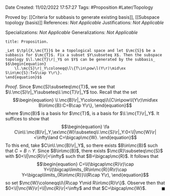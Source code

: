 <div class="topSpace"></div>

Date Created: 11/02/2022 17:57:27
Tags: #Proposition #Later/Topology

Proved by: [[Criteria for subbasis to generate existing basis]], [[Subspace topology (basis)]]
References: _Not Applicable_
Justifications: _Not Applicable_

Specializations: _Not Applicable_
Generalizations: _Not Applicable_

``` ad-Proposition
title: Proposition.

_Let $\tpl{X,\mc{T}}$ be a topological space and let $\mc{S}$ be a subbasis for $\mc{T}$. Fix a subset $Y\subseteq X$. Then the subspace topology $\l.\mc{T}\r|_Y$ on $Y$ can be generated by the subbasis_
$$\begin{equation}
    \l.\mc{S}\r|_Y\coloneqq\l\{T\in\pow\l(Y\r)\mid\ex S\in\mc{S}:T=S\cap Y\r\}.
\end{equation}$$

```

_Proof_. Since $\mc{S}\subseteq\mc{T}$, we see that $\l.\mc{S}\r|_Y\subseteq\l.\mc{T}\r|_Y$ too. Recall that the set
$$\begin{equation}
    \l.\mc{B}\r|_Y\coloneqq\l\{C\in\pow\l(Y\r)\mid\ex B\in\mc{B}:C=B\cap Y\r\},
\end{equation}$$
where $\mc{B}$ is a basis for $\mc{T}$, is a basis for $\l.\mc{T}\r|_Y$. It suffices to show that
$$\begin{equation}
    \fa C\in\l.\mc{B}\r|_Y,\ex\mc{W}\subseteq\l.\mc{S}\r|_Y:0<\l|\mc{W}\r|<\infty\land C=\bigcap\mc{W}.
\end{equation}$$
To this end, take $C\in\l.\mc{B}\r|_Y$, so there exists $B\in\mc{B}$ such that $C=B\cap Y$. Since $B\in\mc{B}$, there exists $\mc{R}\subseteq\mc{S}$ with $0<\l|\mc{R}\r|<\infty$ such that $B=\bigcap\mc{R}$. It follows that
$$\begin{equation}
    C=\l(\bigcap\mc{R}\r)\cap Y=\l(\bigcap\limits_{R\in\mc{R}}R\r)\cap Y=\bigcap\limits_{R\in\mc{R}}\l(R\cap Y\r),
\end{equation}$$
so set $\mc{W}\coloneqq\l\{R\cap Y\mid R\in\mc{R}\r\}$. Observe then that $0<\l|\mc{W}\r|=\l|\mc{R}\r|<\infty$ and that $C=\bigcap\mc{W}$.<span style="float:right;">$\blacksquare$</span>
